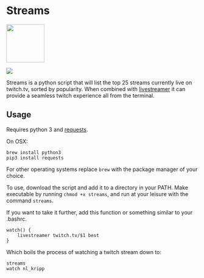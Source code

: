 # Streams

<img src='https://cloud.githubusercontent.com/assets/9126138/6536575/e2fc822e-c40b-11e4-896e-a0c911030bfb.png' width="100px">

![](https://cloud.githubusercontent.com/assets/9126138/6536575/e2fc822e-c40b-11e4-896e-a0c911030bfb.png)

Streams is a python script that will list the top 25 streams currently live on twitch.tv, sorted by popularity. When combined with [livestreamer](https://github.com/chrippa/livestreamer) it can provide a seamless twitch experience all from the terminal. 

## Usage

Requires python 3 and [requests](http://docs.python-requests.org/en/latest/).

On OSX:

```
brew install python3
pip3 install requests
```

For other operating systems replace `brew` with the package manager of your choice.

To use, download the script and add it to a directory in your PATH. Make executable by running `chmod +x streams`, and run at your leisure with the command `streams`.

If you want to take it further, add this function or something similar to your .bashrc.

```
watch() {
    livestreamer twitch.tv/$1 best
}
```

Which boils the process of watching a twitch stream down to:

```
streams
watch nl_kripp
```
